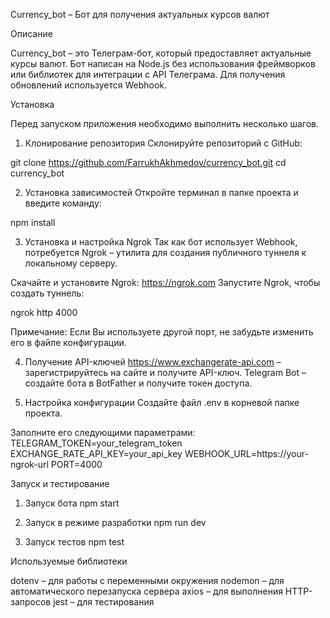 Currency_bot – Бот для получения актуальных курсов валют

Описание

Currency_bot – это Телеграм-бот, который предоставляет актуальные курсы валют.
Бот написан на Node.js без использования фреймворков или библиотек для интеграции с API Телеграма.
Для получения обновлений используется Webhook.

Установка

Перед запуском приложения необходимо выполнить несколько шагов.

1. Клонирование репозитория
Склонируйте репозиторий с GitHub:

git clone https://github.com/FarrukhAkhmedov/currency_bot.git
cd currency_bot

2. Установка зависимостей
Откройте терминал в папке проекта и введите команду:

npm install

3. Установка и настройка Ngrok
Так как бот использует Webhook, потребуется Ngrok – утилита для создания публичного туннеля к локальному серверу.

Скачайте и установите Ngrok: https://ngrok.com
Запустите Ngrok, чтобы создать туннель:

ngrok http 4000

Примечание: Если Вы используете другой порт, не забудьте изменить его в файле конфигурации.

4. Получение API-ключей
https://www.exchangerate-api.com – зарегистрируйтесь на сайте и получите API-ключ.
Telegram Bot – создайте бота в BotFather и получите токен доступа.

5. Настройка конфигурации
Создайте файл .env в корневой папке проекта.

Заполните его следующими параметрами:
TELEGRAM_TOKEN=your_telegram_token
EXCHANGE_RATE_API_KEY=your_api_key
WEBHOOK_URL=https://your-ngrok-url
PORT=4000

Запуск и тестирование

1. Запуск бота
npm start

2. Запуск в режиме разработки
npm run dev

3. Запуск тестов
npm test

Используемые библиотеки

dotenv – для работы с переменными окружения
nodemon – для автоматического перезапуска сервера
axios – для выполнения HTTP-запросов
jest – для тестирования
